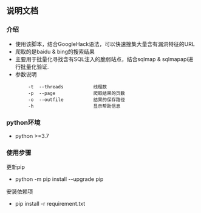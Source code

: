 ## 说明文档 ##
### 介绍
* 使用该脚本，结合GoogleHack语法，可以快速搜集大量含有漏洞特征的URL
* 爬取的是baidu & bing的搜索结果
* 主要用于批量化寻找含有SQL注入的脆弱站点，结合sqlmap & sqlmapapi进行批量化验证.
* 参数说明
```
        -t  --threads           线程数
        -p  --page              爬取结果的页数
        -o  --outfile           结果的保存路径
        -h                      显示帮助信息     
```
### python环境
* python >=3.7
### 使用步骤
更新pip</br>
- python -m pip install --upgrade pip 

安装依赖项</br>
- pip install -r requirement.txt


